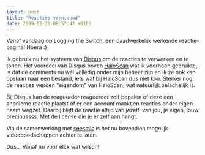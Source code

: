 ```yaml
---
layout: post
title: "Reacties vernieuwd"
date: 2009-01-28 09:57:47 +0100
---
```

Vanaf vandaag op Logging the Switch, een daadwerkelijk werkende
reactie-pagina! Hoera :)

Ik gebruik nu het systeem van [Disqus](http://www.disqus.com/) om de reacties
te verwerken en te tonen. Het voordeel van Disqus boven
[HaloScan](http://www.haloscan.com/) wat ik voorheen gebruikte, is dat de
comments nu wél volledig onder mijn beheer zijn en ik ze ook kan
opslaan naar een bestand, iets wat bij HaloScan dus niet kon.  Sterker nog,
de reacties werden "eigendom" van HaloScan, wat natuurlijk belachelijk is.

Bij Disqus kan de <del>reaguurder</del> reageerder zelf bepalen of deze een
anonieme reactie plaatst óf er een account maakt en reacties onder eigen naam
wegzet. Daarbij blijft de reactie altijd van jezelf, van jou, je eigen, jouw
precioussss. Met de license die je er zelf aan hangt.

Via de samenwerking met [seesmic](http://www.seesmic.com/) is het nu bovendien
mogelijk videoboodschappen achter te laten.

Dus... Vanaf nu voor elck wat wilsch!
